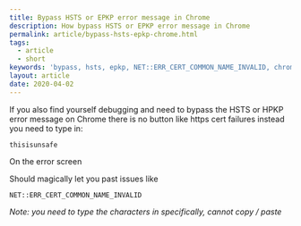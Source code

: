 ```yaml
---
title: Bypass HSTS or EPKP error message in Chrome
description: How bypass HSTS or EPKP error message in Chrome
permalink: article/bypass-hsts-epkp-chrome.html
tags:
  - article
  - short
keywords: 'bypass, hsts, epkp, NET::ERR_CERT_COMMON_NAME_INVALID, chrome, debug'
layout: article
date: 2020-04-02
---
```


If you also find yourself debugging and need to bypass the HSTS or HPKP error message on Chrome there is no button like https cert failures instead you need to type in:

```
thisisunsafe
```

On the error screen

Should magically let you past issues like

```
NET::ERR_CERT_COMMON_NAME_INVALID
```

_Note: you need to type the characters in specifically, cannot copy / paste_
